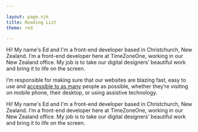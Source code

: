 ```yaml
---

layout: page.njk
title: Reading List
theme: red

---
```


<p>
    Hi! My name's Ed and I'm a front-end developer based in Christchurch, New Zealand. 
I’m a front-end developer here at TimeZoneOne, working in our New Zealand office. My job is to take our digital designers’ beautiful work and bring it to life on the screen.
</p>
<p class="inverted">
I’m responsible for making sure that our websites are blazing fast, easy to use and <a href="#">accessible to as many</a> people as possible, whether they’re visiting on mobile phone, their desktop, or using assistive technology.
</p>
<p>
    Hi! My name's Ed and I'm a front-end developer based in Christchurch, New Zealand. 
I’m a front-end developer here at TimeZoneOne, working in our New Zealand office. My job is to take our digital designers’ beautiful work and bring it to life on the screen.
</p>
